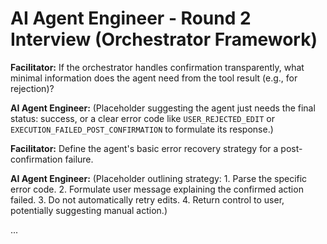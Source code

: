# AI Agent Engineer - Round 2 Interview (Orchestrator Framework)

**Facilitator:** If the orchestrator handles confirmation transparently, what minimal information does the agent need from the tool result (e.g., for rejection)?

**AI Agent Engineer:** (Placeholder suggesting the agent just needs the final status: success, or a clear error code like `USER_REJECTED_EDIT` or `EXECUTION_FAILED_POST_CONFIRMATION` to formulate its response.)

**Facilitator:** Define the agent's basic error recovery strategy for a post-confirmation failure.

**AI Agent Engineer:** (Placeholder outlining strategy: 1. Parse the specific error code. 2. Formulate user message explaining the confirmed action failed. 3. Do not automatically retry edits. 4. Return control to user, potentially suggesting manual action.)

... 